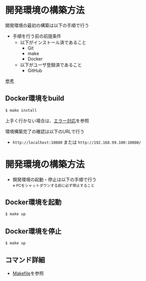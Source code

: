 # 開発環境の構築方法

開発環境の最初の構築は以下の手順で行う

* 手順を行う前の前提条件
    * 以下がインストール済であること
        * Git
        * make
        * Docker
    * 以下がユーザ登録済であること
        * GitHub
        
[参考](https://docs.google.com/document/d/1MA52EJDjXTLt50w18OnBMIHn1vqLPoNz9Fqb_5Uj6qU/edit#heading=h.bu3h5lc7vy56)

## Docker環境をbuild
```bash
$ make install
```
上手く行かない場合は、[エラー対応](./4.エラー対応.md)を参照

環境構築完了の確認は以下のURLで行う

* `http://localhost:10080`
または
`http://192.168.99.100:10080/`

# 開発環境の構築方法
* 開発環境の起動・停止は以下の手順で行う
<br><small>
※ PCをシャットダウンする前に必ず停止すること
</small>

## Docker環境を起動
```bash
$ make up
```

## Docker環境を停止
```bash
$ make up
```

## コマンド詳細
* [Makefile](../Makefile)を参照